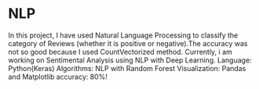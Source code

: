 # NLP
In this project,
I have used Natural Language Processing to classify the category of Reviews (whether it is positive or negative).The accuracy was not so good because I used CountVectorized method. Currently, i am working on Sentimental Analysis using NLP with Deep Learning.
Language: Python(Keras)
Algorithms: NLP with Random Forest
Visualization: Pandas and Matplotlib
accuracy: 80%!

